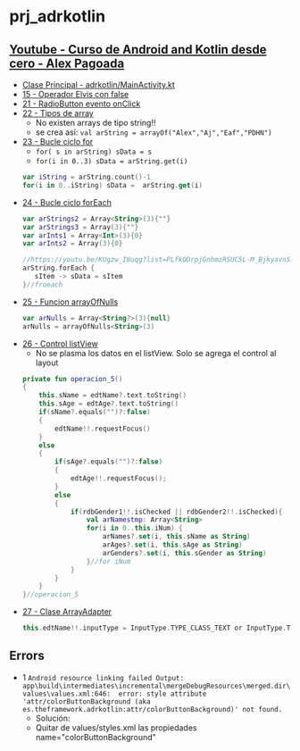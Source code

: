 # prj_adrkotlin

## [Youtube - Curso de Android and Kotlin desde cero - Alex Pagoada](https://www.youtube.com/playlist?list=PLfkODrpjGnhmzRSUC5L-M_BjkyavnSKXS)

- [Clase Principal - adrkotlin/MainActivity.kt](https://github.com/eacevedof/prj_adrkotlin/blob/master/app/src/main/java/es/theframework/adrkotlin/MainActivity.kt)
- [15 - Operador Elvis con false](https://youtu.be/Qaa9F4Uv4E4?list=PLfkODrpjGnhmzRSUC5L-M_BjkyavnSKXS&t=794)
- [21 - RadioButton evento onClick](https://youtu.be/wBPdVE2-aAE?list=PLfkODrpjGnhmzRSUC5L-M_BjkyavnSKXS)
- [22 - Tipos de array](https://www.youtube.com/watch?v=PE22BxijE7M&list=PLfkODrpjGnhmzRSUC5L-M_BjkyavnSKXS&index=22)
    - No existen arrays de tipo string!!
    - se crea así: `val arString = arrayOf("Alex","Aj","Eaf","PDHN")`
- [23 - Bucle ciclo for](https://www.youtube.com/watch?v=I5SBrAXsMxw&index=23&list=PLfkODrpjGnhmzRSUC5L-M_BjkyavnSKXS)
    - `for( s in arString) sData = s`
    - `for(i in 0..3) sData = arString.get(i)`
    ```kotlin
    var iString = arString.count()-1
    for(i in 0..iString) sData =  arString.get(i)
    ```
- [24 - Bucle ciclo forEach](https://www.youtube.com/watch?v=KUgzw_I8uqg&list=PLfkODrpjGnhmzRSUC5L-M_BjkyavnSKXS&index=24)
    ```kotlin
    var arStrings2 = Array<String>(3){""}
    var arStrings3 = Array(3){""}
    var arInts1 = Array<Int>(3){0}
    var arInts2 = Array(3){0}    
  
    //https://youtu.be/KUgzw_I8uqg?list=PLfkODrpjGnhmzRSUC5L-M_BjkyavnSKXS&t=866
    arString.forEach {
       sItem -> sData = sItem
    }//froeach
    ```
 - [25 - Funcion arrayOfNulls](https://youtu.be/XNkohi44ghA?list=PLfkODrpjGnhmzRSUC5L-M_BjkyavnSKXS)
    ```kotlin
    var arNulls = Array<String?>(3){null}
    arNulls = arrayOfNulls<String>(3)
    ```
 - [26 - Control listView](https://www.youtube.com/watch?v=7Hl24amE8lo&list=PLfkODrpjGnhmzRSUC5L-M_BjkyavnSKXS&index=26)
    - No se plasma los datos en el listView. Solo se agrega el control al layout
    ```kotlin
    private fun operacion_5()
    {
        this.sName = edtName?.text.toString()
        this.sAge = edtAge?.text.toString()
        if(sName?.equals("")?:false)
        {
            edtName!!.requestFocus()
        }
        else
        {
            if(sAge?.equals("")?:false)
            {
                edtAge!!.requestFocus();
            }
            else
            {
                if(rdbGender1!!.isChecked || rdbGender2!!.isChecked){
                    val arNamestmp: Array<String>
                    for(i in 0..this.iNum) {
                        arNames?.set(i, this.sName as String)
                        arAges?.set(i, this.sAge as String)
                        arGenders?.set(i, this.sGender as String)
                    }//for iNum
                }
            }
        }
    }//operacion_5
    ```
- [27 - Clase ArrayAdapter](https://youtu.be/X96hmJZnTX8?list=PLfkODrpjGnhmzRSUC5L-M_BjkyavnSKXS)
    ```kotlin
    this.edtName!!.inputType = InputType.TYPE_CLASS_TEXT or InputType.TYPE_TEXT_FLAG_CAP_CHARACTERS
    ```
    
## Errors
- 1 `Android resource linking failed Output: app\build\intermediates\incremental\mergeDebugResources\merged.dir\values\values.xml:646: 
     error: style attribute 'attr/colorButtonBackground (aka es.theframework.adrkotlin:attr/colorButtonBackground)' not found.`
    - Solución:
    - Quitar de values/styles.xml las propiedades name="colorButtonBackground" 